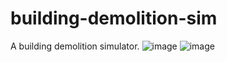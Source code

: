 # building-demolition-sim
A building demolition simulator.
![image](https://github.com/user-attachments/assets/cc97b3ff-b9d9-4245-8c1c-d529f66cd803)
![image](https://github.com/user-attachments/assets/4baab8ff-b8f4-4b68-9199-5474d4ee697c)
